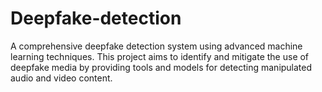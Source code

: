 # Deepfake-detection
A comprehensive deepfake detection system using advanced machine learning techniques. This project aims to identify and mitigate the use of deepfake media by providing tools and models for detecting manipulated audio and video content.
